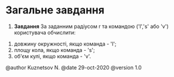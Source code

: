 # Загальне завдання

1. **Завдання** За заданним радіусом r та командою ('l','s' або 'v') користувача обчислити:
1) довжину окружності, якщо команда - 'l';
2) площу кола, якщо команда - 's';
3) об'єм кулі, якщо команда - 'v'.

@author Kuznetsov N.
@date 29-oct-2020
@version 1.0